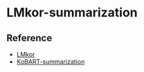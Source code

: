 # LMkor-summarization

## Reference

- [LMkor](https://github.com/kiyoungkim1/LMkor)
- [KoBART-summarization](https://github.com/seujung/KoBART-summarization)
